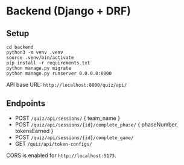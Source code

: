 # Backend (Django + DRF)

## Setup

```
cd backend
python3 -m venv .venv
source .venv/bin/activate
pip install -r requirements.txt
python manage.py migrate
python manage.py runserver 0.0.0.0:8000
```

API base URL: `http://localhost:8000/quiz/api/`

## Endpoints
- POST `/quiz/api/sessions/` { team_name }
- POST `/quiz/api/sessions/{id}/complete_phase/` { phaseNumber, tokensEarned }
- POST `/quiz/api/sessions/{id}/complete_game/`
- GET `/quiz/api/token-configs/`

CORS is enabled for `http://localhost:5173`.

